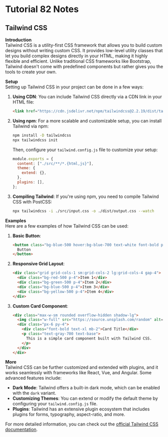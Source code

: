 # Tutorial **82** Notes

## Tailwind CSS

**Introduction**  
Tailwind CSS is a utility-first CSS framework that allows you to build custom designs without writing custom CSS. It provides low-level utility classes that let you build complex designs directly in your HTML, making it highly flexible and efficient. Unlike traditional CSS frameworks like Bootstrap, Tailwind doesn't come with predefined components but rather gives you the tools to create your own.

**Setup**  
Setting up Tailwind CSS in your project can be done in a few ways:

1. **Using CDN**:
   You can include Tailwind CSS directly via a CDN link in your HTML file:
   ```html
   <link href="https://cdn.jsdelivr.net/npm/tailwindcss@2.2.19/dist/tailwind.min.css" rel="stylesheet">
   ```

2. **Using npm**:
   For a more scalable and customizable setup, you can install Tailwind via npm:
   ```bash
   npm install -D tailwindcss
   npx tailwindcss init
   ```
   Then, configure your `tailwind.config.js` file to customize your setup:
   ```javascript
   module.exports = {
     content: ["./src/**/*.{html,js}"],
     theme: {
       extend: {},
     },
     plugins: [],
   };
   ```

3. **Compiling Tailwind**:
   If you're using npm, you need to compile Tailwind CSS with PostCSS:
   ```bash
   npx tailwindcss -i ./src/input.css -o ./dist/output.css --watch
   ```

**Examples**  
Here are a few examples of how Tailwind CSS can be used:

1. **Basic Button**:
   ```html
   <button class="bg-blue-500 hover:bg-blue-700 text-white font-bold py-2 px-4 rounded">
     Button
   </button>
   ```

2. **Responsive Grid Layout**:
   ```html
   <div class="grid grid-cols-1 sm:grid-cols-2 lg:grid-cols-4 gap-4">
     <div class="bg-red-500 p-4">Item 1</div>
     <div class="bg-green-500 p-4">Item 2</div>
     <div class="bg-blue-500 p-4">Item 3</div>
     <div class="bg-yellow-500 p-4">Item 4</div>
   </div>
   ```

3. **Custom Card Component**:
   ```html
   <div class="max-w-sm rounded overflow-hidden shadow-lg">
     <img class="w-full" src="https://source.unsplash.com/random" alt="Image">
     <div class="px-6 py-4">
       <div class="font-bold text-xl mb-2">Card Title</div>
       <p class="text-gray-700 text-base">
         This is a simple card component built with Tailwind CSS.
       </p>
     </div>
   </div>
   ```

**More**  
Tailwind CSS can be further customized and extended with plugins, and it works seamlessly with frameworks like React, Vue, and Angular. Some advanced features include:

- **Dark Mode**: Tailwind offers a built-in dark mode, which can be enabled with the `dark` variant.
- **Customizing Themes**: You can extend or modify the default theme by configuring your `tailwind.config.js` file.
- **Plugins**: Tailwind has an extensive plugin ecosystem that includes plugins for forms, typography, aspect-ratio, and more.

For more detailed information, you can check out the [official Tailwind CSS documentation](https://tailwindcss.com/docs).

